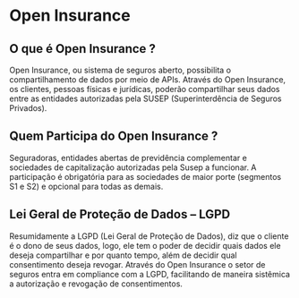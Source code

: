 # Open Insurance

## O que é Open Insurance ?

Open Insurance, ou sistema de seguros aberto, possibilita o compartilhamento de dados por meio de APIs. Através do Open Insurance, os clientes, pessoas físicas e jurídicas, poderão compartilhar seus dados entre as entidades autorizadas pela SUSEP (Superinterdência de Seguros Privados).

## Quem Participa do Open Insurance ?

Seguradoras, entidades abertas de previdência complementar e sociedades de capitalização autorizadas pela Susep a funcionar. A participação é obrigatória para as sociedades de maior porte (segmentos S1 e S2) e opcional para todas as demais.


## Lei Geral de Proteção de Dados – LGPD

Resumidamente a LGPD (Lei Geral de Proteção de Dados), diz que o cliente é o dono de seus dados, logo, ele tem o poder de decidir quais dados ele deseja compartilhar e por quanto tempo, além de decidir qual consentimento deseja revogar. Através do Open Insurance o setor de seguros entra em compliance com a LGPD, facilitando de maneira sistêmica a autorização e revogação de consentimentos.
